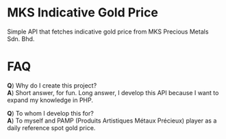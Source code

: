 MKS Indicative Gold Price
====================

Simple API that fetches indicative gold price from MKS Precious Metals Sdn. Bhd.

FAQ
====
<b>Q</b>) Why do I create this project?<br />
<b>A</b>) Short answer, for fun. Long answer, I develop this API because I want to expand my knowledge in PHP.

<b>Q</b>) To whom I develop this for?<br />
<b>A</b>) To myself and PAMP (Produits Artistiques Métaux Précieux) player as a daily reference spot gold price.
